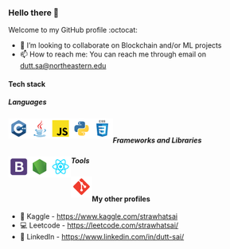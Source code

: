 ### Hello there 👋

Welcome to my GitHub profile :octocat:

- 👯 I’m looking to collaborate on Blockchain and/or ML projects
- 📫 How to reach me: You can reach me through email on dutt.sa@northeastern.edu

#### Tech stack

##### Languages

<img src="./assets/tech-stack/c++.svg" align="left" alt="git" height='42px'/> 
<img src="./assets/tech-stack/java.svg" align="left" alt="git" height='42px'/> 
<img src="./assets/tech-stack/javascript.svg" align="left" alt="git" height='42px'/>  
<img src="./assets/tech-stack/python.svg" align="left" alt="git" height='42px'/> 
<img src="./assets/tech-stack/css.svg" align="left" alt="git" height='42px'/> 
<br>

##### Frameworks and Libraries

<img src="./assets/tech-stack/bootstrap.svg" align="left" alt="git" height='42px'/> 
<img src="./assets/tech-stack/node.svg" align="left" alt="git" height='42px'/> 
<img src="./assets/tech-stack/react.svg" align="left" alt="git" height='42px'/> 

##### Tools

<img src="./assets/tech-stack/git-scm.svg" align="left" alt="git" height='42px'/> 

<br/>

#### My other profiles

- :notebook: Kaggle - https://www.kaggle.com/strawhatsai
- :computer: Leetcode - https://leetcode.com/strawhatsai/
- :briefcase: LinkedIn - https://www.linkedin.com/in/dutt-sai/
